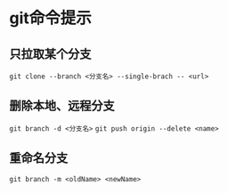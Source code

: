 # git命令提示

## 只拉取某个分支
`git clone --branch <分支名> --single-brach -- <url>`

## 删除本地、远程分支
`git branch -d <分支名>`
`git push origin --delete <name>`

## 重命名分支
`git branch -m <oldName> <newName>`